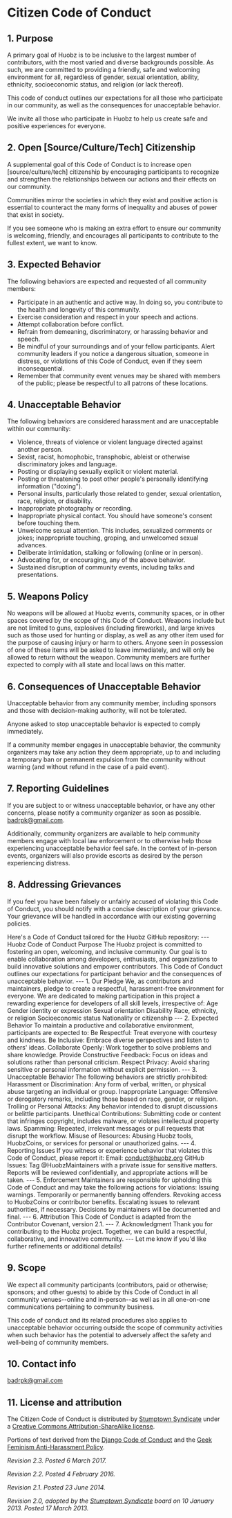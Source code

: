 # Citizen Code of Conduct

## 1. Purpose

A primary goal of Huobz is to be inclusive to the largest number of contributors, with the most varied and diverse backgrounds possible. As such, we are committed to providing a friendly, safe and welcoming environment for all, regardless of gender, sexual orientation, ability, ethnicity, socioeconomic status, and religion (or lack thereof).

This code of conduct outlines our expectations for all those who participate in our community, as well as the consequences for unacceptable behavior.

We invite all those who participate in Huobz to help us create safe and positive experiences for everyone.

## 2. Open [Source/Culture/Tech] Citizenship

A supplemental goal of this Code of Conduct is to increase open [source/culture/tech] citizenship by encouraging participants to recognize and strengthen the relationships between our actions and their effects on our community.

Communities mirror the societies in which they exist and positive action is essential to counteract the many forms of inequality and abuses of power that exist in society.

If you see someone who is making an extra effort to ensure our community is welcoming, friendly, and encourages all participants to contribute to the fullest extent, we want to know.

## 3. Expected Behavior

The following behaviors are expected and requested of all community members:

 * Participate in an authentic and active way. In doing so, you contribute to the health and longevity of this community.
 * Exercise consideration and respect in your speech and actions.
 * Attempt collaboration before conflict.
 * Refrain from demeaning, discriminatory, or harassing behavior and speech.
 * Be mindful of your surroundings and of your fellow participants. Alert community leaders if you notice a dangerous situation, someone in distress, or violations of this Code of Conduct, even if they seem inconsequential.
 * Remember that community event venues may be shared with members of the public; please be respectful to all patrons of these locations.

## 4. Unacceptable Behavior

The following behaviors are considered harassment and are unacceptable within our community:

 * Violence, threats of violence or violent language directed against another person.
 * Sexist, racist, homophobic, transphobic, ableist or otherwise discriminatory jokes and language.
 * Posting or displaying sexually explicit or violent material.
 * Posting or threatening to post other people's personally identifying information ("doxing").
 * Personal insults, particularly those related to gender, sexual orientation, race, religion, or disability.
 * Inappropriate photography or recording.
 * Inappropriate physical contact. You should have someone's consent before touching them.
 * Unwelcome sexual attention. This includes, sexualized comments or jokes; inappropriate touching, groping, and unwelcomed sexual advances.
 * Deliberate intimidation, stalking or following (online or in person).
 * Advocating for, or encouraging, any of the above behavior.
 * Sustained disruption of community events, including talks and presentations.

## 5. Weapons Policy

No weapons will be allowed at Huobz events, community spaces, or in other spaces covered by the scope of this Code of Conduct. Weapons include but are not limited to guns, explosives (including fireworks), and large knives such as those used for hunting or display, as well as any other item used for the purpose of causing injury or harm to others. Anyone seen in possession of one of these items will be asked to leave immediately, and will only be allowed to return without the weapon. Community members are further expected to comply with all state and local laws on this matter.

## 6. Consequences of Unacceptable Behavior

Unacceptable behavior from any community member, including sponsors and those with decision-making authority, will not be tolerated.

Anyone asked to stop unacceptable behavior is expected to comply immediately.

If a community member engages in unacceptable behavior, the community organizers may take any action they deem appropriate, up to and including a temporary ban or permanent expulsion from the community without warning (and without refund in the case of a paid event).

## 7. Reporting Guidelines

If you are subject to or witness unacceptable behavior, or have any other concerns, please notify a community organizer as soon as possible. badrpk@gmail.com.



Additionally, community organizers are available to help community members engage with local law enforcement or to otherwise help those experiencing unacceptable behavior feel safe. In the context of in-person events, organizers will also provide escorts as desired by the person experiencing distress.

## 8. Addressing Grievances

If you feel you have been falsely or unfairly accused of violating this Code of Conduct, you should notify  with a concise description of your grievance. Your grievance will be handled in accordance with our existing governing policies. 

Here's a Code of Conduct tailored for the Huobz GitHub repository:   ---  Huobz Code of Conduct  Purpose  The Huobz project is committed to fostering an open, welcoming, and inclusive community. Our goal is to enable collaboration among developers, enthusiasts, and organizations to build innovative solutions and empower contributors. This Code of Conduct outlines our expectations for participant behavior and the consequences of unacceptable behavior.   ---  1. Our Pledge  We, as contributors and maintainers, pledge to create a respectful, harassment-free environment for everyone. We are dedicated to making participation in this project a rewarding experience for developers of all skill levels, irrespective of:  Age  Gender identity or expression  Sexual orientation  Disability  Race, ethnicity, or religion  Socioeconomic status  Nationality or citizenship    ---  2. Expected Behavior  To maintain a productive and collaborative environment, participants are expected to:  Be Respectful: Treat everyone with courtesy and kindness.  Be Inclusive: Embrace diverse perspectives and listen to others' ideas.  Collaborate Openly: Work together to solve problems and share knowledge.  Provide Constructive Feedback: Focus on ideas and solutions rather than personal criticism.  Respect Privacy: Avoid sharing sensitive or personal information without explicit permission.    ---  3. Unacceptable Behavior  The following behaviors are strictly prohibited:  Harassment or Discrimination: Any form of verbal, written, or physical abuse targeting an individual or group.  Inappropriate Language: Offensive or derogatory remarks, including those based on race, gender, or religion.  Trolling or Personal Attacks: Any behavior intended to disrupt discussions or belittle participants.  Unethical Contributions: Submitting code or content that infringes copyright, includes malware, or violates intellectual property laws.  Spamming: Repeated, irrelevant messages or pull requests that disrupt the workflow.  Misuse of Resources: Abusing Huobz tools, HuobzCoins, or services for personal or unauthorized gains.    ---  4. Reporting Issues  If you witness or experience behavior that violates this Code of Conduct, please report it:  Email: conduct@huobz.org  GitHub Issues: Tag @HuobzMaintainers with a private issue for sensitive matters.   Reports will be reviewed confidentially, and appropriate actions will be taken.   ---  5. Enforcement  Maintainers are responsible for upholding this Code of Conduct and may take the following actions for violations:  Issuing warnings.  Temporarily or permanently banning offenders.  Revoking access to HuobzCoins or contributor benefits.  Escalating issues to relevant authorities, if necessary.   Decisions by maintainers will be documented and final.   ---  6. Attribution  This Code of Conduct is adapted from the Contributor Covenant, version 2.1.   ---  7. Acknowledgment  Thank you for contributing to the Huobz project. Together, we can build a respectful, collaborative, and innovative community.   ---  Let me know if you'd like further refinements or additional details!

## 9. Scope

We expect all community participants (contributors, paid or otherwise; sponsors; and other guests) to abide by this Code of Conduct in all community venues--online and in-person--as well as in all one-on-one communications pertaining to community business.

This code of conduct and its related procedures also applies to unacceptable behavior occurring outside the scope of community activities when such behavior has the potential to adversely affect the safety and well-being of community members.

## 10. Contact info

badrpk@gmail.com

## 11. License and attribution

The Citizen Code of Conduct is distributed by [Stumptown Syndicate](http://stumptownsyndicate.org) under a [Creative Commons Attribution-ShareAlike license](http://creativecommons.org/licenses/by-sa/3.0/). 

Portions of text derived from the [Django Code of Conduct](https://www.djangoproject.com/conduct/) and the [Geek Feminism Anti-Harassment Policy](http://geekfeminism.wikia.com/wiki/Conference_anti-harassment/Policy).

_Revision 2.3. Posted 6 March 2017._

_Revision 2.2. Posted 4 February 2016._

_Revision 2.1. Posted 23 June 2014._

_Revision 2.0, adopted by the [Stumptown Syndicate](http://stumptownsyndicate.org) board on 10 January 2013. Posted 17 March 2013._
